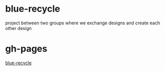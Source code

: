 # blue-recycle
project between two groups where we exchange designs and create each other design 

# gh-pages
[blue-recycle](https://smaristeinar.github.io/blue-recycle/)
